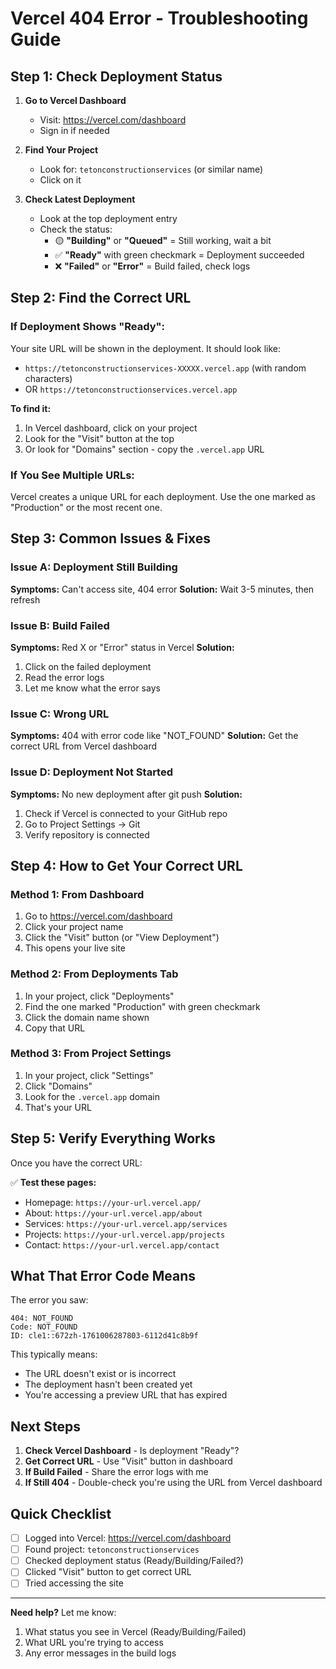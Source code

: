 # Vercel 404 Error - Troubleshooting Guide

## Step 1: Check Deployment Status

1. **Go to Vercel Dashboard**
   - Visit: https://vercel.com/dashboard
   - Sign in if needed

2. **Find Your Project**
   - Look for: `tetonconstructionservices` (or similar name)
   - Click on it

3. **Check Latest Deployment**
   - Look at the top deployment entry
   - Check the status:
     - 🟡 **"Building"** or **"Queued"** = Still working, wait a bit
     - ✅ **"Ready"** with green checkmark = Deployment succeeded
     - ❌ **"Failed"** or **"Error"** = Build failed, check logs

## Step 2: Find the Correct URL

### If Deployment Shows "Ready":

Your site URL will be shown in the deployment. It should look like:
- `https://tetonconstructionservices-XXXXX.vercel.app` (with random characters)
- OR `https://tetonconstructionservices.vercel.app`

**To find it:**
1. In Vercel dashboard, click on your project
2. Look for the "Visit" button at the top
3. Or look for "Domains" section - copy the `.vercel.app` URL

### If You See Multiple URLs:

Vercel creates a unique URL for each deployment. Use the one marked as "Production" or the most recent one.

## Step 3: Common Issues & Fixes

### Issue A: Deployment Still Building
**Symptoms:** Can't access site, 404 error
**Solution:** Wait 3-5 minutes, then refresh

### Issue B: Build Failed
**Symptoms:** Red X or "Error" status in Vercel
**Solution:** 
1. Click on the failed deployment
2. Read the error logs
3. Let me know what the error says

### Issue C: Wrong URL
**Symptoms:** 404 with error code like "NOT_FOUND"
**Solution:** Get the correct URL from Vercel dashboard

### Issue D: Deployment Not Started
**Symptoms:** No new deployment after git push
**Solution:**
1. Check if Vercel is connected to your GitHub repo
2. Go to Project Settings → Git
3. Verify repository is connected

## Step 4: How to Get Your Correct URL

### Method 1: From Dashboard
1. Go to https://vercel.com/dashboard
2. Click your project name
3. Click the "Visit" button (or "View Deployment")
4. This opens your live site

### Method 2: From Deployments Tab
1. In your project, click "Deployments"
2. Find the one marked "Production" with green checkmark
3. Click the domain name shown
4. Copy that URL

### Method 3: From Project Settings
1. In your project, click "Settings"
2. Click "Domains"
3. Look for the `.vercel.app` domain
4. That's your URL

## Step 5: Verify Everything Works

Once you have the correct URL:

✅ **Test these pages:**
- Homepage: `https://your-url.vercel.app/`
- About: `https://your-url.vercel.app/about`
- Services: `https://your-url.vercel.app/services`
- Projects: `https://your-url.vercel.app/projects`
- Contact: `https://your-url.vercel.app/contact`

## What That Error Code Means

The error you saw:
```
404: NOT_FOUND
Code: NOT_FOUND
ID: cle1::672zh-1761006287803-6112d41c8b9f
```

This typically means:
- The URL doesn't exist or is incorrect
- The deployment hasn't been created yet
- You're accessing a preview URL that has expired

## Next Steps

1. **Check Vercel Dashboard** - Is deployment "Ready"?
2. **Get Correct URL** - Use "Visit" button in dashboard
3. **If Build Failed** - Share the error logs with me
4. **If Still 404** - Double-check you're using the URL from Vercel dashboard

## Quick Checklist

- [ ] Logged into Vercel: https://vercel.com/dashboard
- [ ] Found project: `tetonconstructionservices`
- [ ] Checked deployment status (Ready/Building/Failed?)
- [ ] Clicked "Visit" button to get correct URL
- [ ] Tried accessing the site

---

**Need help?** Let me know:
1. What status you see in Vercel (Ready/Building/Failed)
2. What URL you're trying to access
3. Any error messages in the build logs


